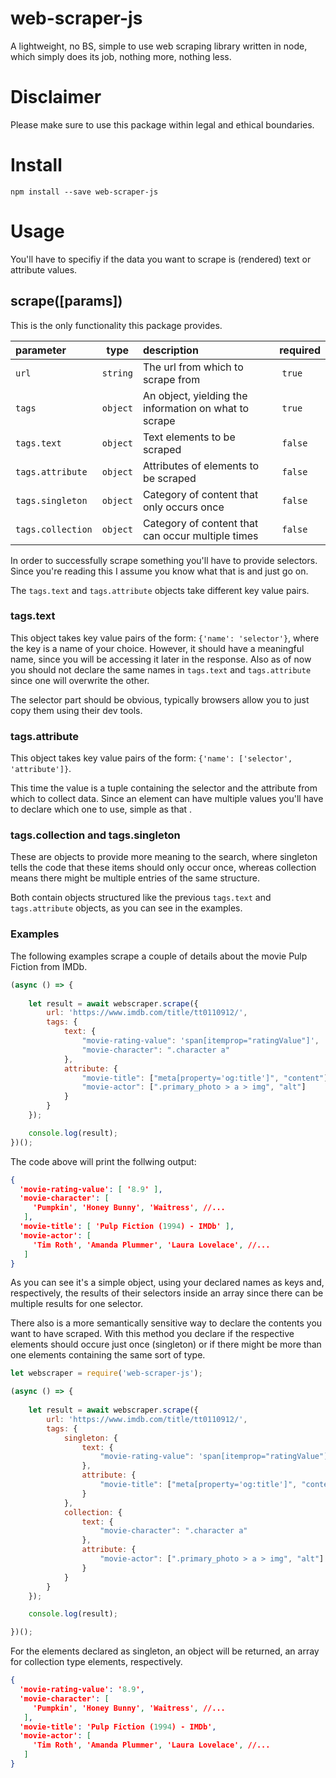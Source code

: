 # web-scraper-js

A lightweight, no BS, simple to use web scraping library written in node, which simply does its
job, nothing more, nothing less.

# Disclaimer

Please make sure to use this package within legal and ethical boundaries.

# Install

`npm install --save web-scraper-js`

# Usage

You'll have to specifiy if the data you want to scrape is (rendered) text or attribute values.

## scrape([params])

This is the only functionality this package provides.

|parameter        |type    |description                                           |required |
|:----------------|:------:|:-----------------------------------------------------|:-------:|
|`url            `|`string`|The url from which to scrape from                     |`true   `|
|`tags           `|`object`|An object, yielding the information on what to scrape |`true   `|
|`tags.text      `|`object`|Text elements to be scraped                           |`false  `|
|`tags.attribute `|`object`|Attributes of elements to be scraped                  |`false  `|
|`tags.singleton `|`object`|Category of content that only occurs once             |`false  `|
|`tags.collection`|`object`|Category of content that can occur multiple times     |`false  `|

In order to successfully scrape something you'll have to provide selectors.
Since you're reading this I assume you know what that is and just go on.

The `tags.text` and `tags.attribute` objects take different key value pairs.

### tags.text

This object takes key value pairs of the form: `{'name': 'selector'}`, where the key is a name of
your choice.
However, it should have a meaningful name, since you will be accessing it later in the response.
Also as of now you should not declare the same names in `tags.text` and `tags.attribute` since
one will overwrite the other.

The selector part should be obvious, typically browsers allow you to just copy them using their
dev tools.

### tags.attribute

This object takes key value pairs of the form: `{'name': ['selector', 'attribute']}`.

This time the value is a tuple containing the selector and the attribute from which to collect
data.
Since an element can have multiple values you'll have to declare which one to use, simple as that
.

### tags.collection and tags.singleton

These are objects to provide more meaning to the search, where singleton tells the code that
these items should only occur once, whereas collection means there might be multiple entries of
the same structure.

Both contain objects structured like the previous `tags.text` and `tags.attribute` objects, as
you can see in the examples.

### Examples

The following examples scrape a couple of details about the movie Pulp Fiction from IMDb.

```js
(async () => {
    
    let result = await webscraper.scrape({
        url: 'https://www.imdb.com/title/tt0110912/',
        tags: {
            text: {
                "movie-rating-value": 'span[itemprop="ratingValue"]',
                "movie-character": ".character a"
            },
            attribute: {
                "movie-title": ["meta[property='og:title']", "content"],
                "movie-actor": [".primary_photo > a > img", "alt"]
            }
        }
    });

    console.log(result);
})();
```

The code above will print the follwing output:

```json
{
  'movie-rating-value': [ '8.9' ],
  'movie-character': [
     'Pumpkin', 'Honey Bunny', 'Waitress', //...
   ],
  'movie-title': [ 'Pulp Fiction (1994) - IMDb' ],
  'movie-actor': [
     'Tim Roth', 'Amanda Plummer', 'Laura Lovelace', //...
   ]
}
```

As you can see it's a simple object, using your declared names as keys and, respectively, the
results of their selectors inside an array since there can be multiple results for one selector.

There also is a more semantically sensitive way to declare the contents you want to have scraped.
With this method you declare if the respective elements should occure just once (singleton) or if
there might be more than one elements containing the same sort of type.

```js
let webscraper = require('web-scraper-js');

(async () => {
    
    let result = await webscraper.scrape({
        url: 'https://www.imdb.com/title/tt0110912/',
        tags: {
            singleton: {
                text: {
                    "movie-rating-value": 'span[itemprop="ratingValue"]'
                },
                attribute: {
                    "movie-title": ["meta[property='og:title']", "content"]
                }
            },
            collection: {
                text: {
                    "movie-character": ".character a"
                },
                attribute: {
                    "movie-actor": [".primary_photo > a > img", "alt"]
                }
            }
        }
    });

    console.log(result);

})();
```

For the elements declared as singleton, an object will be returned, an array for collection type
elements, respectively.

```json
{
  'movie-rating-value': '8.9',
  'movie-character': [
     'Pumpkin', 'Honey Bunny', 'Waitress', //...
   ],
  'movie-title': 'Pulp Fiction (1994) - IMDb',
  'movie-actor': [
     'Tim Roth', 'Amanda Plummer', 'Laura Lovelace', //...
   ]
}
```
